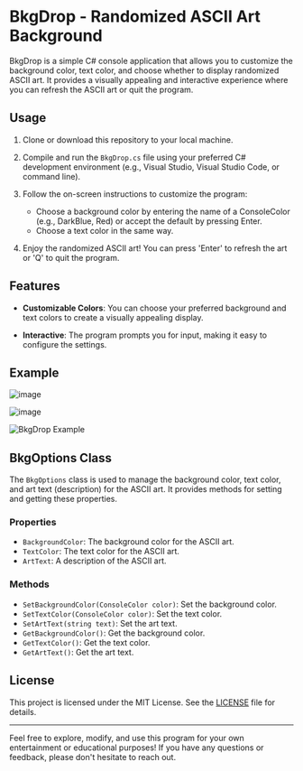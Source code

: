 # BkgDrop - Randomized ASCII Art Background

BkgDrop is a simple C# console application that allows you to customize the background color, text color, and choose whether to display randomized ASCII art. It provides a visually appealing and interactive experience where you can refresh the ASCII art or quit the program.

## Usage

1. Clone or download this repository to your local machine.

2. Compile and run the `BkgDrop.cs` file using your preferred C# development environment (e.g., Visual Studio, Visual Studio Code, or command line).

3. Follow the on-screen instructions to customize the program:

   - Choose a background color by entering the name of a ConsoleColor (e.g., DarkBlue, Red) or accept the default by pressing Enter.
   - Choose a text color in the same way.
        
4. Enjoy the randomized ASCII art! You can press 'Enter' to refresh the art or 'Q' to quit the program.

## Features

- **Customizable Colors**: You can choose your preferred background and text colors to create a visually appealing display.

- **Interactive**: The program prompts you for input, making it easy to configure the settings.

## Example
![image](https://github.com/la127/BkgDrop/assets/100445409/5cb0510a-add1-4a49-a189-7b13d1540979)

![image](https://github.com/la127/BkgDrop/assets/100445409/bb301b64-5777-4323-87b5-1eb016507741)


![BkgDrop Example](bkgdrop_example.gif)

## BkgOptions Class

The `BkgOptions` class is used to manage the background color, text color, and art text (description) for the ASCII art. It provides methods for setting and getting these properties.

### Properties

- `BackgroundColor`: The background color for the ASCII art.
- `TextColor`: The text color for the ASCII art.
- `ArtText`: A description of the ASCII art.

### Methods

- `SetBackgroundColor(ConsoleColor color)`: Set the background color.
- `SetTextColor(ConsoleColor color)`: Set the text color.
- `SetArtText(string text)`: Set the art text.
- `GetBackgroundColor()`: Get the background color.
- `GetTextColor()`: Get the text color.
- `GetArtText()`: Get the art text.

## License

This project is licensed under the MIT License. See the [LICENSE](https://github.com/la127/BkgDrop/blob/main/LICENSE) file for details.

---

Feel free to explore, modify, and use this program for your own entertainment or educational purposes! If you have any questions or feedback, please don't hesitate to reach out.
